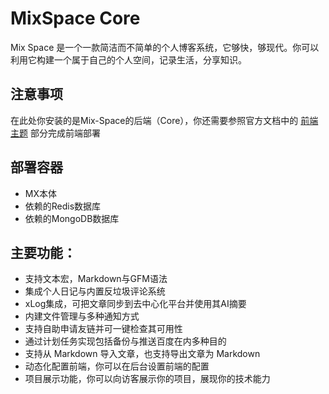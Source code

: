 # MixSpace Core

Mix Space 是一个一款简洁而不简单的个人博客系统，它够快，够现代。你可以利用它构建一个属于自己的个人空间，记录生活，分享知识。

## 注意事项

在此处你安装的是Mix-Space的后端（Core），你还需要参照官方文档中的 [前端主题](https://mx-space.js.org/themes) 部分完成前端部署

## 部署容器

- MX本体
- 依赖的Redis数据库
- 依赖的MongoDB数据库

## 主要功能：

- 支持文本宏，Markdown与GFM语法
- 集成个人日记与内置反垃圾评论系统
- xLog集成，可把文章同步到去中心化平台并使用其AI摘要
- 内建文件管理与多种通知方式
- 支持自助申请友链并可一键检查其可用性
- 通过计划任务实现包括备份与推送百度在内多种目的
- 支持从 Markdown 导入文章，也支持导出文章为 Markdown
- 动态化配置前端，你可以在后台设置前端的配置
- 项目展示功能，你可以向访客展示你的项目，展现你的技术能力